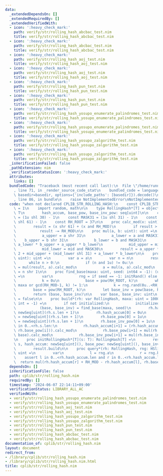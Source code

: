 ```yaml
---
data:
  _extendedDependsOn: []
  _extendedRequiredBy: []
  _extendedVerifiedWith:
  - icon: ':heavy_check_mark:'
    path: verify/str/rolling_hash_abcbac_test.nim
    title: verify/str/rolling_hash_abcbac_test.nim
  - icon: ':heavy_check_mark:'
    path: verify/str/rolling_hash_abcbac_test.nim
    title: verify/str/rolling_hash_abcbac_test.nim
  - icon: ':heavy_check_mark:'
    path: verify/str/rolling_hash_aoj_test.nim
    title: verify/str/rolling_hash_aoj_test.nim
  - icon: ':heavy_check_mark:'
    path: verify/str/rolling_hash_aoj_test.nim
    title: verify/str/rolling_hash_aoj_test.nim
  - icon: ':heavy_check_mark:'
    path: verify/str/rolling_hash_pun_test.nim
    title: verify/str/rolling_hash_pun_test.nim
  - icon: ':heavy_check_mark:'
    path: verify/str/rolling_hash_pun_test.nim
    title: verify/str/rolling_hash_pun_test.nim
  - icon: ':heavy_check_mark:'
    path: verify/str/rolling_hash_yosupo_enumerate_palindromes_test.nim
    title: verify/str/rolling_hash_yosupo_enumerate_palindromes_test.nim
  - icon: ':heavy_check_mark:'
    path: verify/str/rolling_hash_yosupo_enumerate_palindromes_test.nim
    title: verify/str/rolling_hash_yosupo_enumerate_palindromes_test.nim
  - icon: ':heavy_check_mark:'
    path: verify/str/rolling_hash_yosupo_zalgorithm_test.nim
    title: verify/str/rolling_hash_yosupo_zalgorithm_test.nim
  - icon: ':heavy_check_mark:'
    path: verify/str/rolling_hash_yosupo_zalgorithm_test.nim
    title: verify/str/rolling_hash_yosupo_zalgorithm_test.nim
  _isVerificationFailed: false
  _pathExtension: nim
  _verificationStatusIcon: ':heavy_check_mark:'
  attributes:
    links: []
  bundledCode: "Traceback (most recent call last):\n  File \"/home/runner/.local/lib/python3.10/site-packages/onlinejudge_verify/documentation/build.py\"\
    , line 71, in _render_source_code_stat\n    bundled_code = language.bundle(stat.path,\
    \ basedir=basedir, options={'include_paths': [basedir]}).decode()\n  File \"/home/runner/.local/lib/python3.10/site-packages/onlinejudge_verify/languages/nim.py\"\
    , line 86, in bundle\n    raise NotImplementedError\nNotImplementedError\n"
  code: "when not declared CPLIB_STR_ROLLING_HASH:\n    const CPLIB_STR_ROLLING_HASH*\
    \ = 1\n    import random, math\n\n    type RollingHash*[T] = object\n        s:\
    \ T\n        hash_accum, base_pow, base_inv_pow: seq[uint]\n\n    const MASK30\
    \ = (1u shl 30) - 1\n    const MASK31 = (1u shl 31) - 1\n    const RH_MOD = (1u\
    \ shl 61) - 1\n    const RH_ROOT = 37\n\n    proc calc_mod(x: uint): uint =\n\
    \        result = (x shr 61) + (x and RH_MOD)\n        if result > RH_MOD:\n \
    \           result -= RH_MOD\n\n    proc mul(a, b: uint): uint =\n        let\n\
    \            a_upper = a shr 31\n            a_lower = a and MASK31\n        \
    \    b_upper = b shr 31\n            b_lower = b and MASK31\n            mid =\
    \ a_lower * b_upper + a_upper * b_lower\n            mid_upper = mid shr 30\n\
    \            mid_lower = mid and MASK30\n        result = a_upper * b_upper *\
    \ 2 + mid_upper + (mid_lower shl 31) + a_lower * b_lower\n\n    proc pow(a, n:\
    \ uint): uint =\n        var a = a\n        var n = n\n        result = 1\n  \
    \      while n > 0:\n            if (n and 1u) != 0u:\n                result\
    \ = mul(result, a).calc_mod\n            a = mul(a, a).calc_mod\n            n\
    \ = n shr 1\n\n    proc find_base(maxa: uint, seed: int64 = -1): (uint, uint)\
    \ =\n        var\n            rng = if seed == -1: initRand() else: initRand(seed)\n\
    \            k = 0u\n            base = pow(RH_ROOT, k)\n        while base <=\
    \ maxa or gcd(RH_MOD-1, k) != 1:\n            k = rng.rand(0u..<RH_MOD)\n    \
    \        base = pow(RH_ROOT, k)\n        let base_inv = pow(base, RH_MOD-2)\n\
    \        return (base, base_inv)\n\n    var base, base_inv: uint\n    var initialized\
    \ = false\n\n    proc build*(rh: var RollingHash, maxa: uint = 1000000000, seed:\
    \ int = -1) =\n        if not initialized:\n            initialized = true\n \
    \           (base, base_inv) = find_base(maxa, seed)\n        rh.hash_accum =\
    \ newSeq[uint](rh.s.len + 1)\n        rh.hash_accum[0] = 0u\n        rh.base_pow\
    \ = newSeq[uint](rh.s.len + 1)\n        rh.base_pow[0] = 1u\n        rh.base_inv_pow\
    \ = newSeq[uint](rh.s.len + 1)\n        rh.base_inv_pow[0] = 1u\n        for i\
    \ in 0..<rh.s.len:\n            rh.hash_accum[i+1] = (rh.hash_accum[i] + mul(uint(rh.s[i]),\
    \ rh.base_pow[i])).calc_mod\n            rh.base_pow[i+1] = mul(rh.base_pow[i],\
    \ base).calc_mod\n            rh.base_inv_pow[i+1] = mul(rh.base_inv_pow[i], base_inv).calc_mod\n\
    \n    proc initRollingHash*[T](s: T): RollingHash[T] =\n        result = RollingHash[T](s:\
    \ s, hash_accum: newSeq[uint](), base_pow: newSeq[uint](), base_inv_pow: newSeq[uint]())\n\
    \        result.build\n\n    proc query*(rh: RollingHash, rng: HSlice[int, int]):\
    \ uint =\n        var\n            l = rng.a\n            r = rng.b + 1\n    \
    \    assert l in 0..<rh.hash_accum.len and r in 0..<rh.hash_accum.len\n      \
    \  return mul(rh.hash_accum[r] + RH_MOD - rh.hash_accum[l], rh.base_inv_pow[l]).calc_mod\n"
  dependsOn: []
  isVerificationFile: false
  path: cplib/str/rolling_hash.nim
  requiredBy: []
  timestamp: '2024-06-07 22:14:11+09:00'
  verificationStatus: LIBRARY_ALL_AC
  verifiedWith:
  - verify/str/rolling_hash_yosupo_enumerate_palindromes_test.nim
  - verify/str/rolling_hash_yosupo_enumerate_palindromes_test.nim
  - verify/str/rolling_hash_aoj_test.nim
  - verify/str/rolling_hash_aoj_test.nim
  - verify/str/rolling_hash_yosupo_zalgorithm_test.nim
  - verify/str/rolling_hash_yosupo_zalgorithm_test.nim
  - verify/str/rolling_hash_pun_test.nim
  - verify/str/rolling_hash_pun_test.nim
  - verify/str/rolling_hash_abcbac_test.nim
  - verify/str/rolling_hash_abcbac_test.nim
documentation_of: cplib/str/rolling_hash.nim
layout: document
redirect_from:
- /library/cplib/str/rolling_hash.nim
- /library/cplib/str/rolling_hash.nim.html
title: cplib/str/rolling_hash.nim
---
```


